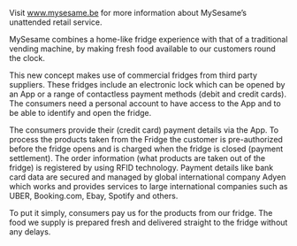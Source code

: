 Visit www.mysesame.be for more information about MySesame’s unattended retail service.

MySesame combines a home-like fridge experience with that of a traditional vending machine, by making fresh food available to our customers round the clock.

This new concept makes use of commercial fridges from third party suppliers. These fridges include an electronic lock which can be opened by an App or a range of contactless payment methods (debit and credit cards). The consumers need a personal account to have access to the App and to be able to identify and open the fridge.

The consumers provide their (credit card) payment details via the App. To process the products taken from the Fridge the customer is pre-authorized before the fridge opens and is charged when the fridge is closed (payment settlement). The order information (what products are taken out of the fridge) is registered by using RFID technology. Payment details like bank card data are secured and managed by global international company Adyen which works and provides services to large international companies such as UBER, Booking.com, Ebay, Spotify and others.

To put it simply, consumers pay us for the products from our fridge. The food we supply is prepared fresh and delivered straight to the fridge without any delays.
